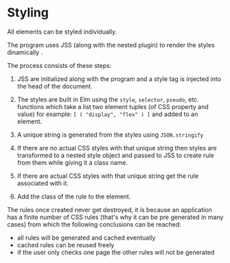 # Styling

All elements can be styled individually.

The program uses JSS (along with the nested plugin) to render the styles
dinamically .

The process consists of these steps:

1. JSS are initialized along with the program and a style tag is injected into
	 the head of the document.

2. The styles are built in Elm using the `style`, `selector`, `pseudo`, etc.
	 functions which take a list two element tuples (of CSS property and value)
	 for example: `[ ( "display", "flex" ) ]` and added to an element.

3. A unique string is generated from the styles using `JSON.stringify`

4. If there are no actual CSS styles with that unique string then styles are
	 transformed to a nested style object and passed to JSS to create rule from
	 them while giving it a class name.

5. If there are actual CSS styles with that unique string get the rule
	 associated with it.

6. Add the class of the rule to the element.

The rules once created never get destroyed, it is because an application has a
finite number of CSS rules (that's why it can be pre generated in many cases)
from which the following conclusions can be reached:

- all rules will be generated and cached eventually
- cached rules can be reused freely
- if the user only checks one page the other rules will not be generated
